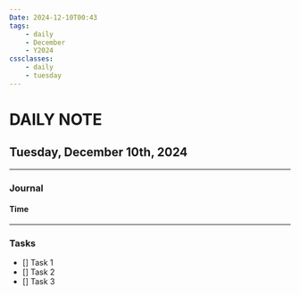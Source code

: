```yaml
---
Date: 2024-12-10T00:43
tags:
    - daily
    - December
    - Y2024
cssclasses:
    - daily
    - tuesday
---
```

# DAILY NOTE
## Tuesday, December 10th, 2024
***
### Journal
#### Time
***
### Tasks
- [] Task 1
- [] Task 2
- [] Task 3